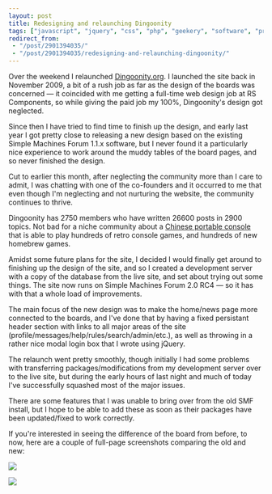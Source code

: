 ```yaml
---
layout: post
title: Redesigning and relaunching Dingoonity
tags: ["javascript", "jquery", "css", "php", "geekery", "software", "projects", "dingoonity", "blog"]
redirect_from:
 - "/post/2901394035/"
 - "/post/2901394035/redesigning-and-relaunching-dingoonity/"
---
```


Over the weekend I relaunched [Dingoonity.org](http://dingoonity.org). I launched the site back in November 2009, a bit of a rush job as far as the design of the boards was concerned &mdash; it coincided with me getting a full-time web design job at RS Components, so while giving the paid job my 100%, Dingoonity's design got neglected.

<!-- more -->

Since then I have tried to find time to finish up the design, and early last year I got pretty close to releasing a new design based on the existing Simple Machines Forum 1.1.x software, but I never found it a particularly nice experience to work around the muddy tables of the board pages, and so never finished the design.

Cut to earlier this month, after neglecting the community more than I care to admit, I was chatting with one of the co-founders and it occurred to me that even though I'm neglecting and not nurturing the website, the community continues to thrive.

Dingoonity has 2750 members who have written 26600 posts in 2900 topics. Not bad for a niche community about a [Chinese portable console](http://en.wikipedia.org/wiki/Dingoo) that is able to play hundreds of retro console games, and hundreds of new homebrew games.

Amidst some future plans for the site, I decided I would finally get around to finishing up the design of the site, and so I created a development server with a copy of the database from the live site, and set about trying out some things. The site now runs on Simple Machines Forum 2.0 RC4 &mdash; so it has with that a whole load of improvements.

The main focus of the new design was to make the home/news page more connected to the boards, and I've done that by having a fixed persistant header section with links to all major areas of the site (profile/messages/help/rules/search/admin/etc.), as well as throwing in a rather nice modal login box that I wrote using jQuery.

The relaunch went pretty smoothly, though initially I had some problems with transferring packages/modifications from my development server over to the live site, but during the early hours of last night and much of today I've successfully squashed most of the major issues.

There are some features that I was unable to bring over from the old SMF install, but I hope to be able to add these as soon as their packages have been updated/fixed to work correctly.

If you're interested in seeing the difference of the board from before, to now, here are a couple of full-page screenshots comparing the old and new:

[![](http://dl.dropbox.com/u/19772/Dingoonity---Index-OLD-thumb.png)](http://dl.dropbox.com/u/19772/Dingoonity%20-%20Index%20OLD.png)

[![](http://dl.dropbox.com/u/19772/Dingoonity---Index-NEW-thumb.png)](http://dl.dropbox.com/u/19772/Dingoonity%20-%20Index%20NEW.png)
